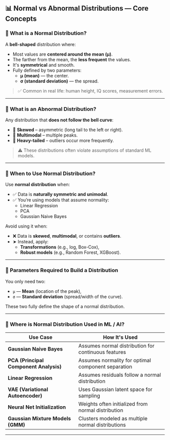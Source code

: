 ## 📊 Normal vs Abnormal Distributions — Core Concepts

### 🔹 What is a **Normal Distribution**?
A **bell-shaped** distribution where:

- Most values are **centered around the mean (μ)**.
- The farther from the mean, the **less frequent** the values.
- It's **symmetrical** and smooth.
- Fully defined by two parameters:
  - **μ (mean)** — the center.
  - **σ (standard deviation)** — the spread.

> ✅ Common in real life: human height, IQ scores, measurement errors.

---

### 🔹 What is an **Abnormal Distribution**?
Any distribution that **does not follow the bell curve**:

- 🔸 **Skewed** – asymmetric (long tail to the left or right).
- 🔸 **Multimodal** – multiple peaks.
- 🔸 **Heavy-tailed** – outliers occur more frequently.

> ⚠️ These distributions often violate assumptions of standard ML models.

---

### 🔹 When to Use Normal Distribution?

Use **normal distribution** when:

- ✅ Data is **naturally symmetric and unimodal**.
- ✅ You’re using models that assume normality:
  - Linear Regression
  - PCA
  - Gaussian Naive Bayes

Avoid using it when:

- ❌ Data is **skewed**, **multimodal**, or contains **outliers**.
- ➤ Instead, apply:
  - **Transformations** (e.g., log, Box-Cox),
  - **Robust models** (e.g., Random Forest, XGBoost).

---

### 🔹 Parameters Required to Build a Distribution

You only need two:

- `μ` — **Mean** (location of the peak),
- `σ` — **Standard deviation** (spread/width of the curve).

These two fully define the shape of a normal distribution.

---

### 🔹 Where is Normal Distribution Used in ML / AI?

| Use Case                          | How It's Used                                         |
|-----------------------------------|--------------------------------------------------------|
| **Gaussian Naive Bayes**          | Assumes normal distribution for continuous features    |
| **PCA (Principal Component Analysis)** | Assumes normality for optimal component separation  |
| **Linear Regression**             | Assumes residuals follow a normal distribution         |
| **VAE (Variational Autoencoder)** | Uses Gaussian latent space for sampling                |
| **Neural Net Initialization**     | Weights often initialized from normal distribution     |
| **Gaussian Mixture Models (GMM)** | Clusters modeled as multiple normal distributions      |

---
